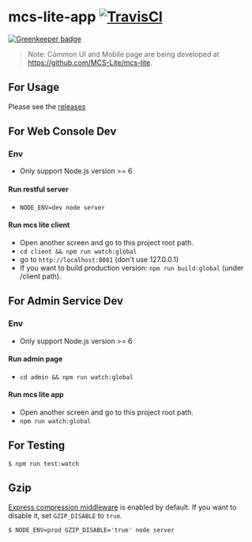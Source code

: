 # mcs-lite-app [![TravisCI](https://travis-ci.org/MCS-Lite/mcs-lite-app.svg?branch=master)](https://travis-ci.org/MCS-Lite/mcs-lite-app)

[![Greenkeeper badge](https://badges.greenkeeper.io/MCS-Lite/mcs-lite-app.svg)](https://greenkeeper.io/)

> Note: Common UI and Mobile page are being developed at https://github.com/MCS-Lite/mcs-lite.

## For Usage

Please see the [releases](https://github.com/MCS-Lite/mcs-lite-app/releases)

## For Web Console Dev

### Env

* Only support Node.js version >= 6

#### Run restful server
* `NODE_ENV=dev node server`

#### Run mcs lite client

* Open another screen and go to this project root path. 
* `cd client && npm run watch:global`
* go to `http://localhost:8081` (don't use 127.0.0.1)
* If you want to build production version: `npm run build:global` (under /client path).


## For Admin Service Dev

### Env

* Only support Node.js version >= 6

#### Run admin page
* `cd admin && npm run watch:global`

#### Run mcs lite app

* Open another screen and go to this project root path. 
* `npm run watch:global`

## For Testing

```
$ npm run test:watch
```

## Gzip

[Express compression middleware](https://github.com/expressjs/compression#expressconnect) is enabled by default. If you want to disable it, set `GZIP_DISABLE` to `true`.

```
$ NODE_ENV=prod GZIP_DISABLE='true' node server
```
